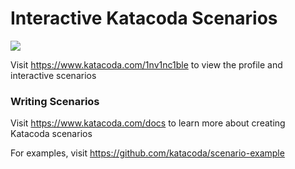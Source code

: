 # Interactive Katacoda Scenarios

[![](http://shields.katacoda.com/katacoda/1nv1nc1ble/count.svg)](https://www.katacoda.com/1nv1nc1ble "Get your profile on Katacoda.com")

Visit https://www.katacoda.com/1nv1nc1ble to view the profile and interactive scenarios

### Writing Scenarios
Visit https://www.katacoda.com/docs to learn more about creating Katacoda scenarios

For examples, visit https://github.com/katacoda/scenario-example
